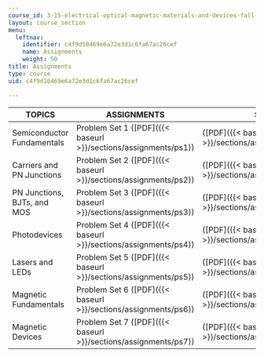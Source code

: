 ```yaml
---
course_id: 3-15-electrical-optical-magnetic-materials-and-devices-fall-2006
layout: course_section
menu:
  leftnav:
    identifier: c4f9d10469e6a72e3d1c6fa67ac26cef
    name: Assignments
    weight: 50
title: Assignments
type: course
uid: c4f9d10469e6a72e3d1c6fa67ac26cef

---
```


| TOPICS | ASSIGNMENTS | SOLUTIONS |
| --- | --- | --- |
| Semiconductor Fundamentals | Problem Set 1 ([PDF]({{< baseurl >}}/sections/assignments/ps1)) | ([PDF]({{< baseurl >}}/sections/assignments/ps1_solution)) |
| Carriers and PN Junctions | Problem Set 2 ([PDF]({{< baseurl >}}/sections/assignments/ps2)) | ([PDF]({{< baseurl >}}/sections/assignments/ps2_solution)) |
| PN Junctions, BJTs, and MOS | Problem Set 3 ([PDF]({{< baseurl >}}/sections/assignments/ps3)) | ([PDF]({{< baseurl >}}/sections/assignments/ps3_solution)) |
| Photodevices | Problem Set 4 ([PDF]({{< baseurl >}}/sections/assignments/ps4)) | ([PDF]({{< baseurl >}}/sections/assignments/ps4_solution)) |
| Lasers and LEDs | Problem Set 5 ([PDF]({{< baseurl >}}/sections/assignments/ps5)) | ([PDF]({{< baseurl >}}/sections/assignments/ps5_solution)) |
| Magnetic Fundamentals | Problem Set 6 ([PDF]({{< baseurl >}}/sections/assignments/ps6)) | ([PDF]({{< baseurl >}}/sections/assignments/ps6_solution)) |
| Magnetic Devices | Problem Set 7 ([PDF]({{< baseurl >}}/sections/assignments/ps7)) | ([PDF]({{< baseurl >}}/sections/assignments/ps7_solution))